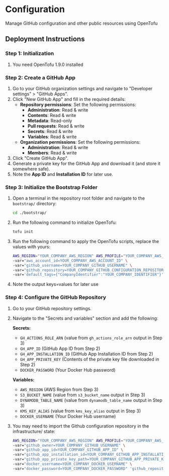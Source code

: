 # Configuration

Manage GitHub configuration and other public resources using OpenTofu

## Deployment Instructions

### Step 1: Initialization

1. You need OpenTofu 1.9.0 installed

### Step 2: Create a GitHub App

1. Go to your GitHub organization settings and navigate to "Developer settings" > "GitHub Apps".
2. Click "New GitHub App" and fill in the required details:
   - **Repository permissions**: Set the following permissions:
     - **Administration**: Read & write
     - **Contents**: Read & write
     - **Metadata**: Read-only
     - **Pull requests**: Read & write
     - **Secrets**: Read & write
     - **Variables**: Read & write
   - **Organization permissions**: Set the following permissions:
     - **Administration**: Read & write
     - **Members**: Read & write
3. Click "Create GitHub App".
4. Generate a private key for the GitHub App and download it (and store it somewhere safe).
5. Note the **App ID** and **Installation ID** for later use.

### Step 3: Initialize the Bootstrap Folder

1. Open a terminal in the repository root folder and navigate to the `bootstrap/` directory:
   ```sh
   cd ./bootstrap/
   ```
2. Run the following command to initialize OpenTofu:
   ```sh
   tofu init
   ```
3. Run the following command to apply the OpenTofu scripts, replace the values with yours:
   ```sh
   AWS_REGION="YOUR_COMPANY_AWS_REGION" AWS_PROFILE="YOUR_COMPANY_AWS_PROFILE" tofu apply \
   -var="aws_account_id=YOUR_COMPANY_AWS_ACCOUNT_ID" \
   -var="github_username=YOUR_COMPANY_GITHUB_USERNAME" \
   -var="github_repository=YOUR_COMPANY_GITHUB_CONFIGURATION_REPOSITORY" \
   -var='default_tags={"CompanyIdentifier":"YOUR_COMPANY_IDENTIFIER"}'
   ```
4. Note the output keys=values for later use

### Step 4: Configure the GitHub Repository

1. Go to your GitHub repository settings.
2. Navigate to the "Secrets and variables" section and add the following:

   **Secrets:**

   - `GH_ACTIONS_ROLE_ARN` (value from `gh_actions_role_arn` output in Step 3)
   - `GH_APP_ID` (GitHub App ID from Step 2)
   - `GH_APP_INSTALLATION_ID` (GitHub App Installation ID from Step 2)
   - `GH_APP_PRIVATE_KEY` (Contents of the private key file downloaded in Step 2)
   - `DOCKER_PASSWORD` (Your Docker Hub password)

   **Variables:**

   - `AWS_REGION` (AWS Region from Step 3)
   - `S3_BUCKET_NAME` (value from `s3_bucket_name` output in Step 3)
   - `DYNAMODB_TABLE_NAME` (value from `dynamodb_table_name` output in Step 3)
   - `KMS_KEY_ALIAS` (value from `kms_key_alias` output in Step 3)
   - `DOCKER_USERNAME` (Your Docker Hub username)

3. You may need to import the Github configuration repository in the infrastructure/ state:
   ```sh
   AWS_REGION="YOUR_COMPANY_AWS_REGION" AWS_PROFILE="YOUR_COMPANY_AWS_PROFILE" tofu import \
   -var="github_owner=YOUR_COMPANY_GITHUB_USERNAME" \
   -var="github_app_id=YOUR_COMPANY_GITHUB_APP_ID" \
   -var="github_app_installation_id=YOUR_COMPANY_GITHUB_APP_INSTALLATION_ID" \
   -var="github_app_private_key_path=YOUR_COMPANY_GITHUB_APP_PRIVATE_KEY_PATH" \
   -var="docker_username=YOUR_COMPANY_DOCKER_USERNAME" \
   -var="docker_password=YOUR_COMPANY_DOCKER_PASSWORD" 'github_repository.repo["configuration"]' YOUR_COMPANY_GITHUB_CONFIGURATION_REPOSITORY
   ```
